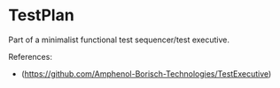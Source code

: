 # TestPlan
Part of a minimalist functional test sequencer/test executive.

  References:
  - (https://github.com/Amphenol-Borisch-Technologies/TestExecutive)

